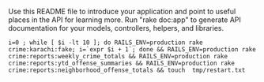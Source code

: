 Use this README file to introduce your application and point to useful places in the API for learning more.
Run "rake doc:app" to generate API documentation for your models, controllers, helpers, and libraries.


    i=0 ; while [ $i -lt 10 ]; do RAILS_ENV=production rake crime:karachi:fake; i=`expr $i + 1`; done && RAILS_ENV=production rake crime:reports:weekly_crime_totals && RAILS_ENV=production rake crime:reports:ytd_offense_summaries && RAILS_ENV=production rake crime:reports:neighborhood_offense_totals && touch  tmp/restart.txt